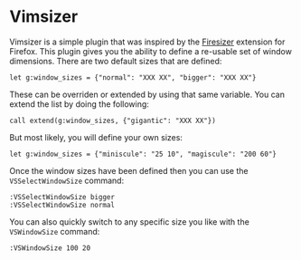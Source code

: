 # Vimsizer #

Vimsizer is a simple plugin that was inspired by the [Firesizer]() extension for Firefox. This plugin gives you the ability to define a re-usable set of window dimensions. There are two default sizes that are defined:

    let g:window_sizes = {"normal": "XXX XX", "bigger": "XXX XX"}

These can be overriden or extended by using that same variable. You can extend the list by doing the following:

    call extend(g:window_sizes, {"gigantic": "XXX XX"})

But most likely, you will define your own sizes:

    let g:window_sizes = {"miniscule": "25 10", "magiscule": "200 60"}

Once the window sizes have been defined then you can use the `VSSelectWindowSize` command:

    :VSSelectWindowSize bigger
    :VSSelectWindowSize normal

You can also quickly switch to any specific size you like with the `VSWindowSize` command:

    :VSWindowSize 100 20
